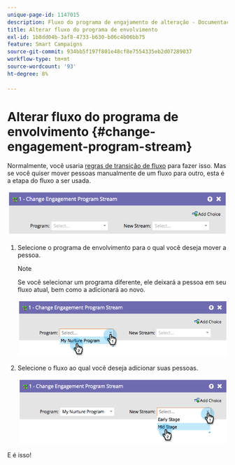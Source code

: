 ```yaml
---
unique-page-id: 1147015
description: Fluxo do programa de engajamento de alteração - Documentação do Marketo - Documentação do produto
title: Alterar fluxo do programa de envolvimento
exl-id: 1b8dd04b-3af8-4733-b630-b06c4b06bb75
feature: Smart Campaigns
source-git-commit: 934bb5f197f801e48cf8e7554335eb2d07289037
workflow-type: tm+mt
source-wordcount: '93'
ht-degree: 8%

---
```


# Alterar fluxo do programa de envolvimento {#change-engagement-program-stream}

Normalmente, você usaria [regras de transição de fluxo](/help/marketo/product-docs/email-marketing/drip-nurturing/engagement-program-streams/transition-people-between-engagement-streams.md) para fazer isso. Mas se você quiser mover pessoas manualmente de um fluxo para outro, esta é a etapa do fluxo a ser usada.

![](assets/change-engagement-program-stream-1.png)

1. Selecione o programa de envolvimento para o qual você deseja mover a pessoa.

   >[!NOTE]
   >
   >Se você selecionar um programa diferente, ele deixará a pessoa em seu fluxo atual, bem como a adicionará ao novo.

   ![](assets/change-engagement-program-stream-2.png)

1. Selecione o fluxo ao qual você deseja adicionar suas pessoas.

   ![](assets/change-engagement-program-stream-3.png)

E é isso!
